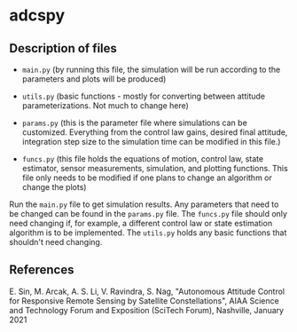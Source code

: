 # adcspy

## Description of files

* `main.py`  (by running this file, the simulation will be run according to the parameters and plots will be produced)

* `utils.py` (basic functions - mostly for converting between attitude parameterizations. Not much to change here)

* `params.py` (this is the parameter file where simulations can be customized. Everything from the control law gains, desired final attitude, integration step size to the simulation time can be modified in this file.)

* `funcs.py` (this file holds the equations of motion, control law, state estimator, sensor measurements, simulation, and plotting functions. This file only needs to be modified if one plans to change an algorithm or change the plots)

Run the `main.py` file to get simulation results. Any parameters that need to be changed can be found in the `params.py` file. The `funcs.py` file should only need changing if, for example, a different control law or state estimation algorithm is to be implemented. The `utils.py` holds any basic functions that shouldn't need changing.

## References ##
E. Sin, M. Arcak, A. S. Li, V. Ravindra, S. Nag, "Autonomous Attitude Control for Responsive Remote Sensing by Satellite Constellations", AIAA Science and Technology Forum and Exposition (SciTech Forum), Nashville, January 2021 

